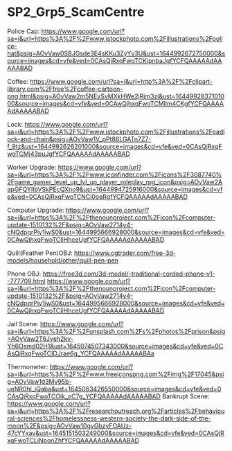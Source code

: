 # SP2_Grp5_ScamCentre

Police Cap:
https://www.google.com/url?sa=i&url=https%3A%2F%2Fwww.istockphoto.com%2Fillustrations%2Fpolice-hat&psig=AOvVaw0SBJGsde3E4sKKu3ZyYv3U&ust=1644992672750000&source=images&cd=vfe&ved=0CAsQjRxqFwoTCKipnbaJgfYCFQAAAAAdAAAAABAD

Coffee:
https://www.google.com/url?sa=i&url=http%3A%2F%2Fclipart-library.com%2Ffree%2Fcoffee-cartoon-png.html&psig=AOvVaw2m5NEvSvMXkHWe2jRjm3zi&ust=1644992837101000&source=images&cd=vfe&ved=0CAwQjhxqFwoTCMilm4CKgfYCFQAAAAAdAAAAABAD

Lock:
https://www.google.com/url?sa=i&url=https%3A%2F%2Fwww.istockphoto.com%2Fillustrations%2Fpadlock-and-chain&psig=AOvVaw1V_pPt86LGATn7Z7-f_9tz&ust=1644992626201000&source=images&cd=vfe&ved=0CAsQjRxqFwoTCMj43puJgfYCFQAAAAAdAAAAABAD

Worker Upgrade:
https://www.google.com/url?sa=i&url=https%3A%2F%2Fwww.iconfinder.com%2Ficons%2F3087740%2Fgame_gamer_level_up_lvl_up_player_roleplay_rpg_icon&psig=AOvVaw2AapGFQYIIbVSkPEcQXno9&ust=1644994725916000&source=images&cd=vfe&ved=0CAsQjRxqFwoTCNCi0oeRgfYCFQAAAAAdAAAAABAD

Computer Upgrade:
https://www.google.com/url?sa=i&url=https%3A%2F%2Fthenounproject.com%2Ficon%2Fcomputer-update-1510132%2F&psig=AOvVaw2714y4-cNQdpqrPiy1iwS0&ust=1644995666928000&source=images&cd=vfe&ved=0CAwQjhxqFwoTCIiHhceUgfYCFQAAAAAdAAAAABAD

Quill(Feather Pen)OBJ:
https://www.cgtrader.com/free-3d-models/household/other/quill-pen-pen

Phone OBJ:
https://free3d.com/3d-model/-traditional-corded-phone-v1--777709.html
https://www.google.com/url?sa=i&url=https%3A%2F%2Fthenounproject.com%2Ficon%2Fcomputer-update-1510132%2F&psig=AOvVaw2714y4-cNQdpqrPiy1iwS0&ust=1644995666928000&source=images&cd=vfe&ved=0CAwQjhxqFwoTCIiHhceUgfYCFQAAAAAdAAAAABAD

Jail Scene:
https://www.google.com/url?sa=i&url=https%3A%2F%2Funsplash.com%2Fs%2Fphotos%2Fprison&psig=AOvVaw2T6Jyeh2kv-Yh6Osmd02H1&ust=1645074507343000&source=images&cd=vfe&ved=0CAsQjRxqFwoTCIDJrae6g_YCFQAAAAAdAAAAABAa

Thermometer:
https://www.google.com/url?sa=i&url=https%3A%2F%2Fwww.freeiconspng.com%2Fimg%2F17045&psig=AOvVaw1d3Mv95b-ueNR0hl_iQaba&ust=1645063426550000&source=images&cd=vfe&ved=0CAsQjRxqFwoTCOik_oC7g_YCFQAAAAAdAAAAABAD
Bankrupt Scene:
https://www.google.com/url?sa=i&url=https%3A%2F%2Fresearchoutreach.org%2Farticles%2Fbehavioural-sciences%2Fhomelessness-western-society-the-dark-side-of-the-moon%2F&psig=AOvVaw10gvGbzyFOAUz-47cYYxav&ust=1645151503249000&source=images&cd=vfe&ved=0CAsQjRxqFwoTCLiNponZhfYCFQAAAAAdAAAAABAD

